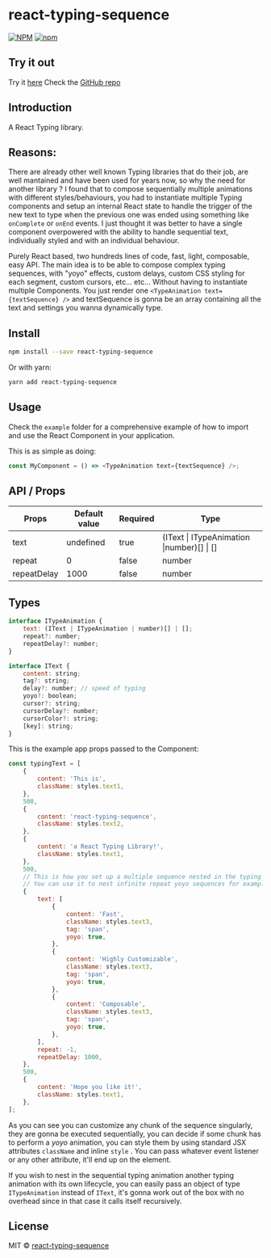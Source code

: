 # react-typing-sequence

[![NPM](https://img.shields.io/npm/v/react-typing-sequence.svg)](https://www.npmjs.com/package/react-typing-sequence)
[![npm](https://img.shields.io/npm/dm/react-typing-sequence.svg)](https://www.npmjs.com/package/react-typing-sequence)

## Try it out

Try it [here](https://kais3rp.github.io/react-typing-sequence/)
Check the [GitHub repo](https://github.com/Kais3rP/react-typing)

## Introduction

A React Typing library.

## Reasons:

There are already other well known Typing libraries that do their job, are well mantained and have been used for years now, so why the need for another library ?
I found that to compose sequentially multiple animations with different styles/behaviours, you had to instantiate multiple Typing components and setup an internal React state to handle the trigger of the new text to type when the previous one was ended using something like `onComplete` or `onEnd` events. 
I just thought it was better to have a single component overpowered with the ability to handle sequential text, individually styled and with an individual behaviour.

Purely React based, two hundreds lines of code, fast, light, composable, easy API.
The main idea is to be able to compose complex typing sequences, with "yoyo" effects, custom delays, custom CSS styling for each segment, custom cursors, etc... etc... Without having to instantiate multiple Components.
You just render one `<TypeAnimation text={textSequence} />` and textSequence is gonna be an array containing all the text and settings you wanna dynamically type.

## Install

```bash
npm install --save react-typing-sequence
```

Or with yarn:

```bash
yarn add react-typing-sequence
```

## Usage

Check the `example` folder for a comprehensive example of how to import and use the React Component in your application.

This is as simple as doing:

```javascript
const MyComponent = () => <TypeAnimation text={textSequence} />;
```

## API / Props

| Props       | Default value | Required | Type   |
| ----------- | ------------- | -------- | ------ |
| text        | undefined     | true     |  (IText \| ITypeAnimation   \|number)[]  \| [] |
| repeat      | 0             | false    | number |
| repeatDelay | 1000          | false    | number |

## Types

```javascript
interface ITypeAnimation {
	text: (IText | ITypeAnimation | number)[] | [];
	repeat?: number;
	repeatDelay?: number;
}

interface IText {
	content: string;
	tag?: string;
	delay?: number; // speed of typing
	yoyo?: boolean;
	cursor?: string;
	cursorDelay?: number;
	cursorColor?: string;
	[key]: string;
}
```

This is the example app props passed to the Component:

```javascript
const typingText = [
	{
		content: 'This is',
		className: styles.text1,
	},
	500,
	{
		content: 'react-typing-sequence',
		className: styles.text2,
	},
	{
		content: 'a React Typing Library!',
		className: styles.text1,
	},
	500,
	// This is how you set up a multiple sequence nested in the typing timeline.
	// You can use it to nest infinite repeat yoyo sequences for examples or whatever you like
	{
		text: [
			{
				content: 'Fast',
				className: styles.text3,
				tag: 'span',
				yoyo: true,
			},
			{
				content: 'Highly Customizable',
				className: styles.text3,
				tag: 'span',
				yoyo: true,
			},
			{
				content: 'Composable',
				className: styles.text3,
				tag: 'span',
				yoyo: true,
			},
		],
		repeat: -1,
		repeatDelay: 1000,
	},
	500,
	{
		content: 'Hope you like it!',
		className: styles.text1,
	},
];

```

As you can see you can customize any chunk of the sequence singularly, they are gonna be executed sequentially, you can decide if some chunk has to perform a *yoyo* animation, you can style them by using standard JSX attributes `className` and inline `style` . You can pass whatever event listener or any other attribute, it'll end up on the element.

If you wish to nest in the sequential typing animation another typing animation with its own lifecycle, you can easily pass an object of type `ITypeAnimation` instead of `IText`, it's gonna work out of the box with no overhead since in that case it calls itself recursively.

## License

MIT © [react-typing-sequence](https://github.com/Kais3rP/react-typing-sequence)
